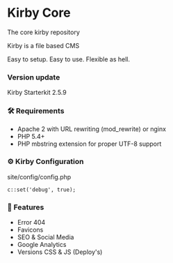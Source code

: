 # Kirby Core
The core kirby repository

Kirby is a file based CMS

Easy to setup. Easy to use. Flexible as hell.

### Version update
Kirby Starterkit 2.5.9

### 🛠 Requirements
* Apache 2 with URL rewriting (mod_rewrite) or nginx
* PHP 5.4+
* PHP mbstring extension for proper UTF-8 support

### ⚙️ Kirby Configuration

site/config/config.php

```
c::set('debug', true);
```

### 🔪 Features
* Error 404
* Favicons
* SEO & Social Media
* Google Analytics
* Versions CSS & JS (Deploy's)